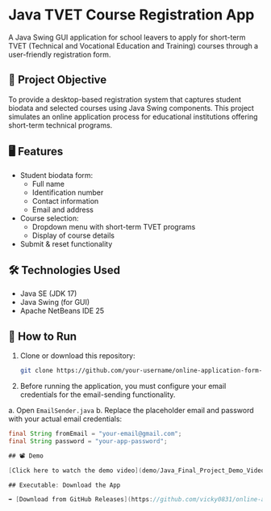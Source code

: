 # Java TVET Course Registration App

A Java Swing GUI application for school leavers to apply for short-term TVET (Technical and Vocational Education and Training) courses through a user-friendly registration form.

## 🎯 Project Objective

To provide a desktop-based registration system that captures student biodata and selected courses using Java Swing components. This project simulates an online application process for educational institutions offering short-term technical programs.

## 🖥 Features

- Student biodata form:
  - Full name
  - Identification number
  - Contact information
  - Email and address
- Course selection:
  - Dropdown menu with short-term TVET programs
  - Display of course details
- Submit & reset functionality

## 🛠 Technologies Used

- Java SE (JDK 17)
- Java Swing (for GUI)
- Apache NetBeans IDE 25

## 🚀 How to Run

1. Clone or download this repository:
   ```bash
   git clone https://github.com/your-username/online-application-form-java-swing.git

2. Before running the application, you must configure your email credentials for the email-sending functionality.

a. Open `EmailSender.java`
b. Replace the placeholder email and password with your actual email credentials:
   ```java
   final String fromEmail = "your-email@gmail.com";
   final String password = "your-app-password";

## 📽 Demo

[Click here to watch the demo video](demo/Java_Final_Project_Demo_Video_Github.mp4)

## Executable: Download the App

➡️ [Download from GitHub Releases](https://github.com/vicky0831/online-application-form-java-swing/releases)
